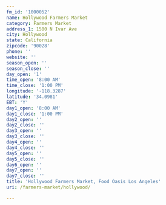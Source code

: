 ```yaml
---
fm_id: '1000052'
name: Hollywood Farmers Market
category: Farmers Market
address_1: 1500 N Ivar Ave
city: Hollywood
state: California
zipcode: '90028'
phone: ''
website: ''
season_open: ''
season_close: ''
day_open: '1'
time_open: '8:00 AM'
time_close: '1:00 PM'
longitude: '-118.3287'
latitude: '34.0981'
EBT: 'Y'
day1_open: '8:00 AM'
day1_close: '1:00 PM'
day2_open: ''
day2_close: ''
day3_open: ''
day3_close: ''
day4_open: ''
day4_close: ''
day5_open: ''
day5_close: ''
day6_open: ''
day7_open: ''
day7_close: ''
title: 'Hollywood Farmers Market, Food Oasis Los Angeles'
uri: /farmers-market/hollywood/

---
```


